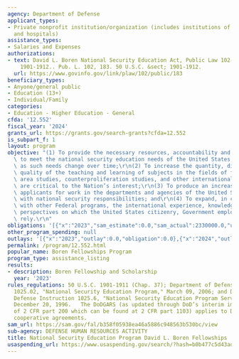 ```yaml
---
agency: Department of Defense
applicant_types:
- Private nonprofit institution/organization (includes institutions of higher education
  and hospitals)
assistance_types:
- Salaries and Expenses
authorizations:
- text: David L. Boren National Security Education Act, Public Law 102-183, 50 U.S.C
    1901-1912.. Pub. L. 102, 183. 50 U.S.C. &sect; 1901-1912.
  url: https://www.govinfo.gov/link/plaw/102/public/183
beneficiary_types:
- Anyone/general public
- Education (13+)
- Individual/Family
categories:
- Education - Higher Education - General
cfda: '12.552'
fiscal_year: '2024'
grants_url: https://grants.gov/search-grants?cfda=12.552
is_subpart_f: 1
layout: program
objective: "(1) To provide the necessary resources, accountability and flexibility\
  \ to meet the national security education needs of the United States, especially\
  \ as such needs change over time;\r\n(2) To increase the quantity, diversity, and\
  \ quality of the teaching and learning of subjects in the fields of foreign language,\
  \ area studies, counterproliferation studies, and other international fields that\
  \ are critical to the Nation’s interest;\r\n(3) To produce an increased pool of\
  \ applicants for work in the departments and agencies of the United States Government\
  \ with national security responsibilities; and\r\n(4) To expand, in conjunction\
  \ with other Federal programs, the international experience, knowledge base, and\
  \ perspectives on which the United States citizenry, Government employees and leaders\
  \ rely.\r\n"
obligations: '[{"x":"2023","sam_estimate":0.0,"sam_actual":2330000.0,"usa_spending_actual":0.0},{"x":"2024","sam_estimate":0.0,"sam_actual":2330000.0,"usa_spending_actual":0.0},{"x":"2025","sam_estimate":0.0,"sam_actual":2330000.0,"usa_spending_actual":0.0}]'
other_program_spending: null
outlays: '[{"x":"2023","outlay":0.0,"obligation":0.0},{"x":"2024","outlay":0.0,"obligation":0.0},{"x":"2025","outlay":0.0,"obligation":0.0}]'
permalink: /program/12.552.html
popular_name: Boren Fellowships Program
program_type: assistance_listing
results:
- description: Boren Fellowship and Scholarship
  year: '2023'
rules_regulations: 50 U.S.C. 1901-1911 (Chap. 37); Department of Defense Instructions
  1025.02, "National Security Education Program," March 09, 2006; and Department of
  Defense Instruction 1025.6, "National Security Education Program Service Agreement,"
  December 20, 1996.   The DoDGARS (as updated through DoD’s interim implementation
  of 2 CFR part 200 which can be found at 2 CFR part 1103) applies to DoD grants and
  cooperative agreements.
sam_url: https://sam.gov/fal/b358f05938ea46a5886c948563b530bc/view
sub-agency: DEFENSE HUMAN RESOURCES ACTIVITY
title: National Security Education Program David L. Boren Fellowships
usaspending_url: https://www.usaspending.gov/search/?hash=b0b477c5d43ad49e49b4485db2c3c7c8
---
```

